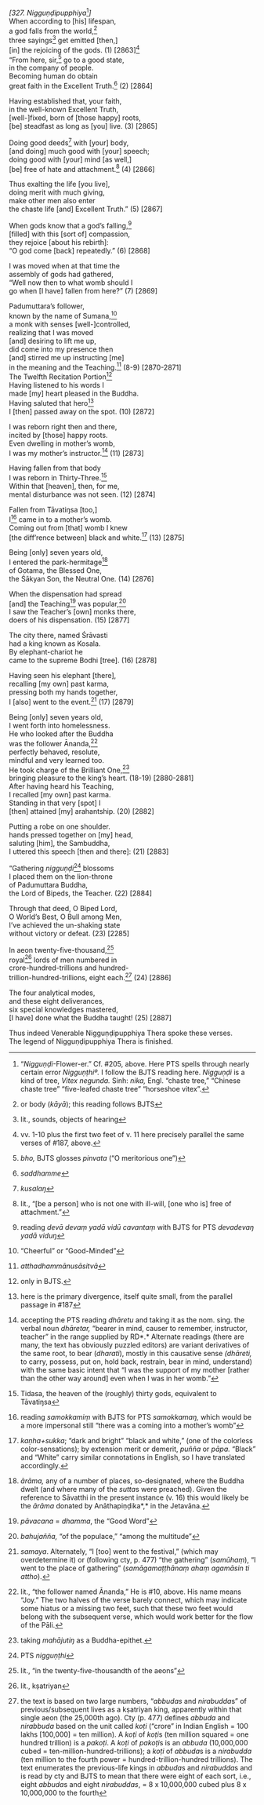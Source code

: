 *\[327. Nigguṇḍipupphiya*[^1]*\]*  
When according to \[his\] lifespan,  
a god falls from the world,[^2]  
three sayings[^3] get emitted \[then,\]  
\[in\] the rejoicing of the gods. (1) \[2863\][^4]  
“From here, sir,[^5] go to a good state,  
in the company of people.  
Becoming human do obtain  
great faith in the Excellent Truth.[^6] (2) \[2864\]

Having established that, your faith,  
in the well-known Excellent Truth,  
\[well-\]fixed, born of \[those happy\] roots,  
\[be\] steadfast as long as \[you\] live. (3) \[2865\]

Doing good deeds[^7] with \[your\] body,  
\[and doing\] much good with \[your\] speech;  
doing good with \[your\] mind \[as well,\]  
\[be\] free of hate and attachment.[^8] (4) \[2866\]

Thus exalting the life \[you live\],  
doing merit with much giving,  
make other men also enter  
the chaste life \[and\] Excellent Truth.” (5) \[2867\]

When gods know that a god’s falling,[^9]  
\[filled\] with this \[sort of\] compassion,  
they rejoice \[about his rebirth\]:  
“O god come \[back\] repeatedly.” (6) \[2868\]

I was moved when at that time the  
assembly of gods had gathered,  
“Well now then to what womb should I  
go when \[I have\] fallen from here?” (7) \[2869\]

Padumuttara’s follower,  
known by the name of Sumana,[^10]  
a monk with senses \[well-\]controlled,  
realizing that I was moved  
\[and\] desiring to lift me up,  
did come into my presence then  
\[and\] stirred me up instructing \[me\]  
in the meaning and the Teaching.[^11] (8-9) \[2870-2871\]  
The Twelfth Recitation Portion[^12]  
Having listened to his words I  
made \[my\] heart pleased in the Buddha.  
Having saluted that hero[^13]  
I \[then\] passed away on the spot. (10) \[2872\]

I was reborn right then and there,  
incited by \[those\] happy roots.  
Even dwelling in mother’s womb,  
I was my mother’s instructor.[^14] (11) \[2873\]

Having fallen from that body  
I was reborn in Thirty-Three.[^15]  
Within that \[heaven\], then, for me,  
mental disturbance was not seen. (12) \[2874\]

Fallen from Tāvatiŋsa \[too,\]  
I[^16] came in to a mother’s womb.  
Coming out from \[that\] womb I knew  
\[the diff’rence between\] black and white.[^17] (13) \[2875\]

Being \[only\] seven years old,  
I entered the park-hermitage[^18]  
of Gotama, the Blessed One,  
the Śākyan Son, the Neutral One. (14) \[2876\]

When the dispensation had spread  
\[and\] the Teaching[^19] was popular,[^20]  
I saw the Teacher’s \[own\] monks there,  
doers of his dispensation. (15) \[2877\]

The city there, named Śrāvasti  
had a king known as Kosala.  
By elephant-chariot he  
came to the supreme Bodhi \[tree\]. (16) \[2878\]

Having seen his elephant \[there\],  
recalling \[my own\] past karma,  
pressing both my hands together,  
I \[also\] went to the event.[^21] (17) \[2879\]

Being \[only\] seven years old,  
I went forth into homelessness.  
He who looked after the Buddha  
was the follower Ānanda,[^22]  
perfectly behaved, resolute,  
mindful and very learned too.  
He took charge of the Brilliant One,[^23]  
bringing pleasure to the king’s heart. (18-19) \[2880-2881\]  
After having heard his Teaching,  
I recalled \[my own\] past karma.  
Standing in that very \[spot\] I  
\[then\] attained \[my\] arahantship. (20) \[2882\]

Putting a robe on one shoulder.  
hands pressed together on \[my\] head,  
saluting \[him\], the Sambuddha,  
I uttered this speech \[then and there\]: (21) \[2883\]

“Gathering *nigguṇḍi*[^24] blossoms  
I placed them on the lion-throne  
of Padumuttara Buddha,  
the Lord of Bipeds, the Teacher. (22) \[2884\]

Through that deed, O Biped Lord,  
O World’s Best, O Bull among Men,  
I’ve achieved the un-shaking state  
without victory or defeat. (23) \[2285\]

In aeon twenty-five-thousand,[^25]  
royal[^26] lords of men numbered in  
crore-hundred-trillions and hundred-  
trillion-hundred-trillions, eight each.[^27] (24) \[2886\]

The four analytical modes,  
and these eight deliverances,  
six special knowledges mastered,  
\[I have\] done what the Buddha taught! (25) \[2887\]

Thus indeed Venerable Nigguṇḍipupphiya Thera spoke these verses.  
The legend of Nigguṇḍipupphiya Thera is finished.

[^1]: “*Nigguṇḍi*-Flower-er.” Cf. \#205, above. Here PTS spells through nearly certain error *Nigguṇṭhiº.* I follow the BJTS reading here. *Nigguṇḍi* is a kind of tree, *Vitex negunda.* Sinh: *nika,* Engl. “chaste tree,” “Chinese chaste tree” “five-leafed chaste tree” “horseshoe vitex”.

[^2]: or body (*kāyā*); this reading follows BJTS

[^3]: lit., sounds, objects of hearing

[^4]: vv\. 1-10 plus the first two feet of v. 11 here precisely parallel the same verses of \#187, above.

[^5]: *bho,* BJTS glosses *pinvata* (“O meritorious one”)

[^6]: *saddhamme*

[^7]: *kusalaŋ*

[^8]: lit., “\[be a person\] who is not one with ill-will, \[one who is\] free of attachment.”

[^9]: reading *devā devaṃ yadā vidū cavantaṃ* with BJTS for PTS *devadevaŋ yadā viduŋ*

[^10]: “Cheerful” or “Good-Minded”

[^11]: *atthadhammānusāsitvā*

[^12]: only in BJTS.

[^13]: here is the primary divergence, itself quite small, from the parallel passage in \#187

[^14]: accepting the PTS reading *dhāretu* and taking it as the nom. sing. the verbal noun *dhāretar,* “bearer in mind, causer to remember, instructor, teacher” in the range supplied by RD*.* Alternate readings (there are many, the text has obviously puzzled editors) are variant derivatives of the same root, to bear (*dharati*), mostly in this causative sense *(dhāreti,* to carry, possess, put on, hold back, restrain, bear in mind, understand) with the same basic intent that “I was the support of my mother \[rather than the other way around\] even when I was in her womb.”

[^15]: Tidasa, the heaven of the (roughly) thirty gods, equivalent to Tāvatiŋsa

[^16]: reading *samokkamiṃ* with BJTS for PTS *samokkamaŋ,* which would be a more impersonal still “there was a coming into a mother’s womb”

[^17]: *kaṇha+sukka*; “dark and bright” “black and white,” (one of the colorless color-sensations); by extension merit or demerit, *puñña* or *pāpa.* “Black” and “White” carry similar connotations in English, so I have translated accordingly.

[^18]: *ārāma,* any of a number of places, so-designated, where the Buddha dwelt (and where many of the *sutta*s were preached). Given the reference to Sāvatthi in the present instance (v. 16) this would likely be the *ārāma* donated by Anāthapiṇḍika*,* in the Jetavāna.

[^19]: *pāvacana* = *dhamma*, the “Good Word”

[^20]: *bahujañña,* “of the populace,” “among the multitude”

[^21]: *samaya*. Alternately, “I \[too\] went to the festival,” (which may overdetermine it) or (following cty, p. 477) “the gathering” (*samūhaṃ*), “I went to the place of gathering” (*samāgamaṭṭhānaṃ ahaṃ agamāsin ti attho*).

[^22]: lit., “the follower named Ānanda,” He is \#10, above. His name means “Joy.” The two halves of the verse barely connect, which may indicate some hiatus or a missing two feet, such that these two feet would belong with the subsequent verse, which would work better for the flow of the Pāli.

[^23]: taking *mahājutiŋ* as a Buddha-epithet.

[^24]: PTS *nigguṇṭhi*

[^25]: lit., “in the twenty-five-thousandth of the aeons”

[^26]: lit., kṣatriyan

[^27]: the text is based on two large numbers, “*abbudas* and *nirabudda*s” of previous/subsequent lives as a kṣatriyan king, apparently within that single aeon (the 25,000th ago). Cty (p. 477) defines *abbuda* and *nirabbuda* based on the unit called *koṭi* (“crore” in Indian English = 100 lakhs \[100,000\] = ten million). A *koṭi* of *koṭi*s (ten million squared = one hundred trillion) is a *pakoṭi*. A *koṭi* of *pakoṭi*s is an *abbuda* (10,000,000 cubed = ten-million-hundred-trillions); a *koṭi* of *abbuda*s is a *nirabudda* (ten million to the fourth power = hundred-trillion-hundred trillions). The text enumerates the previous-life kings in *abbuda*s and *nirabudda*s and is read by cty and BJTS to mean that there were eight of each sort, i.e., eight *abbuda*s and eight *nirabuddas*, = 8 x 10,000,000 cubed plus 8 x 10,000,000 to the fourth
